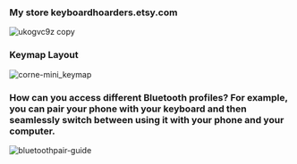 ### My store keyboardhoarders.etsy.com
![ukogvc9z copy](https://github.com/user-attachments/assets/59156141-b7cd-4627-be30-9b69cd84722c)


### Keymap Layout


![corne-mini_keymap](https://github.com/user-attachments/assets/a631bcff-280e-4bcc-9952-5bd3f432b854)


### How can you access different Bluetooth profiles? For example, you can pair your phone with your keyboard and then seamlessly switch between using it with your phone and your computer.

![bluetoothpair-guide](https://github.com/user-attachments/assets/e0e91ebb-ae41-43c8-b502-49e237e52501)

